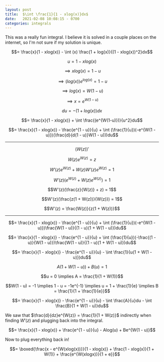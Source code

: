 ```yaml
---
layout: post
title:  $\int \frac{1}{1 - xlog(x)}dx$
date:   2021-02-08 10:08:15 - 0700
categories: integrals
---
```


<script type="text/x-mathjax-config">
MathJax.Hub.Config({
  tex2jax: {
    inlineMath: [['$','$'], ['\\(','\\)']],
    processEscapes: true
  }
});
</script>

<script src="https://cdnjs.cloudflare.com/ajax/libs/mathjax/2.7.0/MathJax.js?config=TeX-AMS-MML_HTMLorMML" type="text/javascript"></script>


This was a really fun integral. I believe it is solved in a couple places on the internet, so I'm not sure if my solution is unique. 

$$= \frac{x}{1 - xlog(x)} - \int (x) \frac{1 + log(x)}{(1 - xlog(x))^2}dx$$

$$u = 1 - xlog(x)$$

$$\implies xlog(x) = 1 - u$$

$$\implies (log(x))e^{log(x)} = 1 - u$$

$$\implies log(x) = W(1 - u)$$

$$\implies x = e^{W(1 - u)}$$

$$du = -(1 + log(x))dx$$

$$= \frac{x}{1 - xlog(x)} + \int \frac{(e^{W(1-u)})}{u^2}du$$

$$= \frac{x}{1 - xlog(x)} - \frac{e^{1 - u}}{u} + \int (\frac{1}{u})(-e^{W(1 - u)})(\frac{d}{d(1 - u)}W(1 - u)))du$$

***
$$(W(z))'$$

$$W(z)e^{W(z)} = z$$

$$W'(z)e^{W(z)} + W(z)W'(z)e^{W(z)} = 1$$

$$W'(z)(e^{W(z)} + W(z)e^{W(z)}) = 1$$

$$W'(z)(\frac{z}{W(z)} + z) = 1$$

$$W'(z)(\frac{z(1 + W(z))}{W(z)}) = 1$$

$$W'(z) = \frac{W(z)}{z(1 + W(z))}$$

***

$$= \frac{x}{1 - xlog(x)} - \frac{e^{1 - u}}{u} + \int (\frac{1}{u})(-e^{W(1 - u)})\frac{W(1 - u)}{(1 - u)(1 + W(1 - u)})du$$


$$= \frac{x}{1 - xlog(x)} - \frac{e^{1 - u}}{u} + \int (\frac{1}{u})(-\frac{(1 - u)}{W(1 - u)})\frac{W(1 - u)}{(1 - u)(1 + W(1 - u)})du$$

$$= \frac{x}{1 - xlog(x)} - \frac{e^{1 - u}}{u} - \int \frac{1}{u(1 + W(1 - u)})du$$

$$A(1 + W(1 - u)) + B(u) = 1$$

$$u = 0 \implies A = \frac{1}{1 + W(1)}$$

$$W(1 - u) = -1 \implies 1 - u = -1e^{-1} \implies u = 1 + \frac{1}{e} \implies B = \frac{1}{1 + \frac{1}{e}}$$

$$= \frac{x}{1 - xlog(x)} - \frac{e^{1 - u}}{u} - \int \frac{A}{u}du - \int \frac{B}{1 + W(1 - u)}du$$

We saw that $\frac{d}{dz}e^{W(z)} = \frac{1}{1 + W(z)}$ indirectly when finding $W'(z)$ and plugging back into the integral.

$$= \frac{x}{1 - xlog(x)} + \frac{e^{1 - u}}{u} - Alog(u) + Be^{W(1 - u)}$$

Now to plug everything back in!

$$= \boxed{\frac{x - e^{W(xlog(x))}}{1 - xlog(x)} + \frac{1 - xlog(x)}{1 + W(1)} + \frac{e^{W(xlogx)}}{1 + e}}$$








